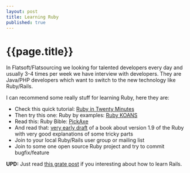 ```yaml
---
layout: post
title: Learning Ruby
published: true
---
```


# {{page.title}}

In Flatsoft/Flatsourcing we looking for talented developers every day and usually 3-4 times per week we have interview with developers. They are Java/PHP developers which want to switch to the new technology like Ruby/Rails.

I can recommend some really stuff for learning Ruby, here they are:

* Check this quick tutorial: [Ruby in Twenty Minutes](http://www.ruby-lang.org/en/documentation/quickstart/)
* Then try this one: Ruby by examples: [Ruby KOANS](http://rubykoans.com/)
* Read this: Ruby Bible: [PickAxe](http://pragprog.com/titles/ruby/programming-ruby)
* And read that: [very early draft](http://ruby.runpaint.org) of a book about version 1.9 of the Ruby with very good explanations of some tricky parts
* Join to your local Ruby/Rails user group or mailing list
* Join to some one open source Ruby project and try to commit bugfix/feature

**UPD:** Just read [this grate post](http://weblog.rubyonrails.org/2010/8/28/rails-has-great-documentation) if  you interesting about how to learn Rails.
